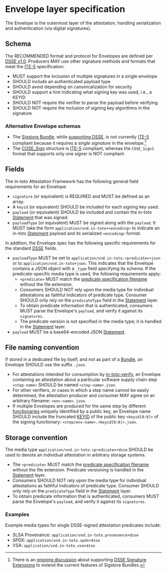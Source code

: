 # Envelope layer specification

The Envelope is the outermost layer of the attestation, handling  serialization
and authentication (via digital signatures).

## Schema

The RECOMMENDED format and protocol for Envelopes are defined per [DSSE v1.0].
Producers MAY use other signature methods and formats that meet the [ITE-5]
specification:

-   MUST support the inclusion of multiple signatures in a single envelope
-   SHOULD include an authenticated payload type
-   SHOULD avoid depending on canonicalization for security
-   SHOULD support a hint indicating what signing key was used, i.e., a KEYID
-   SHOULD NOT require the verifier to parse the payload before verifying
-   SHOULD NOT require the inclusion of signing key algorithms in the signature

### Alternative Envelope schemas

-   The [Sigstore Bundle], while [supporting DSSE], is not currently [ITE-5]
    compliant because it requires a _single signature_ in the envelope.[^1]
-   The [COSE_Sign] structure is [ITE-5] compliant, whereas the `COSE_Sign1`
    format that supports only one signer is NOT compliant.

## Fields

The in-toto Attestation Framework has the following general field requirements
for an Envelope:

-   `signature` (or equivalent) is REQUIRED and MUST be defined as an array.
-   A `keyid` (or equivalent) SHOULD be included for each signing key used.
-   `payload` (or equivalent) SHOULD be included and contain the in-toto
    [Statement] that was signed.
-   `payloadType` (or equivalent) MUST be signed along with the `payload`.
    It MUST take the form `application/vnd.in-toto+<encoding>` to indicate
    an in-toto [Statement] payload and its serialized `<encoding>` format.

In addition, the Envelope spec has the following specific requirements for the
standard [DSSE][DSSE v1.0] fields.

-   `payloadType` MUST be set to `application/vnd.in-toto.<predicate>+json` or to
    `application/vnd.in-toto+json`. This indicates that the Envelope contains
    a JSON object with a `_type` field specifying its schema. If the
    predicate-specific media type is used, the following requirements apply:
    -   `<predicate>` MUST match the [predicate specification filename] without
        the file extension.
    -   Consumers SHOULD NOT rely upon the media type for individual attestations
        as faithful indicators of predicate type. Consumer SHOULD only rely on the
        `predicateType` field in the [Statement] layer.
    -   To obtain predicate information that is authenticated, consumers MUST
        parse the Envelope's `payload`, and verify it against its `signatures`.
    -   The predicate version is not specified in the media type; it is handled
        in the [Statement] layer.
-   `payload` MUST be a base64-encoded JSON [Statement].

## File naming convention

If stored in a dedicated file by itself, and not as part of a [Bundle], an
Envelope SHOULD use the suffix `.json`.

-   For attestations intended for consumption by [in-toto-verify], an
    Envelope containing an attestation about a particular software supply
    chain step `<step-name>` SHOULD be named `<step-name>.json`.
-   For other verifiers, or cases in which a step name cannot be easily
    determined, the attestation producer and consumer MAY agree on an
    arbitrary filename: `<env-name>.json`.
-   If multiple Envelopes are produced for the same step by different
    [functionaries] uniquely identified by a public key, an Envelope name
    SHOULD include the truncated [KEYID] of the public key `<keyid[0:8]>` of
    the signing functionary: `<step/env-name>.<keyid[0:8]>.json`.

## Storage convention

The media type `application/vnd.in-toto.<predicate>+dsse` SHOULD
be used to denote an individual attestation in arbitrary storage systems.

-   The `<predicate>` MUST match the [predicate specification filename]
    without the file extension. Predicate versioning is handled in the
    [Statement] layer.
-   Consumers SHOULD NOT rely upon the media type for individual attestations
    as faithful indicators of predicate type. Consumer SHOULD only rely on the
    `predicateType` field in the [Statement] layer.
-   To obtain predicate information that is authenticated, consumers MUST
    parse the Envelope's `payload`, and verify it against its `signatures`.

### Examples

Example media types for single DSSE-signed attestation predicates include:

-   SLSA Provenance: `application/vnd.in-toto.provenance+dsse`
-   SPDX: `application/vnd.in-toto.spdx+dsse`
-   VSA: `application/vnd.in-toto.vsa+dsse`

[^1]: There is an [ongoing discussion](https://github.com/sigstore/sig-clients/issues/9) about supporting [DSSE Signature Extensions](https://github.com/secure-systems-lab/dsse/blob/devel/envelope.md#signature-extensions-experimental) to extend the current features of Sigstore Bundles.

[Bundle]: bundle.md
[COSE_Sign]: https://datatracker.ietf.org/doc/html/rfc8152#section-4.1
[DSSE v1.0]: https://github.com/secure-systems-lab/dsse/blob/v1.0.2/envelope.md
[ITE-5]: https://github.com/in-toto/ITE/tree/master/ITE/5#specification
[KEYID]: https://github.com/in-toto/docs/blob/v1.0/in-toto-spec.md#421-key-formats
[Sigstore Bundle]: https://docs.sigstore.dev/about/bundle/
[Statement]: statement.md
[in-toto-verify]: https://github.com/in-toto/in-toto#verification
[functionaries]: https://github.com/in-toto/docs/blob/v1.0/in-toto-spec.md#212-functionaries
[predicate specification filename]: ../predicates
[supporting DSSE]: https://docs.sigstore.dev/about/bundle/#dsse
